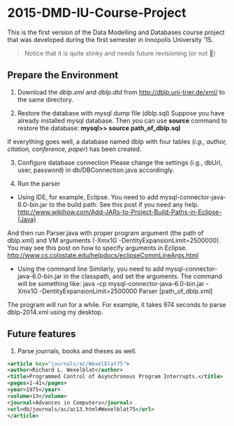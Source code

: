 # 2015-DMD-IU-Course-Project
This is the first version of the Data Modelling and Databases course project that was developed during the first semester in Innopolis University '15. 

> Notice that it is quite stinky and needs future revisioning (or not :slightly_smiling_face:)

## Prepare the Environment

1. Download the *dblp.xml* and *dblp.dtd* from http://dblp.uni-trier.de/xml/ to the same directory.

2. Restore the database with mysql dump file (dblp.sql)
Suppose you have already installed mysql database. Then you can use **source** command to restore the database:
**mysql>> source path_of_dblp.sql**

If everything goes well, a database named dblp with four tables (*i.g., author, citation,
conference, paper*) has been created.

3. Configure database connection
Please change the settings (i.g., dbUrl, user, password) in db/DBConnection.java accordingly.

4. Run the parser
* Using IDE, for example, Eclipse.
You need to add mysql-connector-java-6.0-bin.jar to the build path. 
See this post if you need any help.
http://www.wikihow.com/Add-JARs-to-Project-Build-Paths-in-Eclipse-(Java)

And then run Parser.java with proper program argument (the path of dblp.xml) and VM
arguments (-Xmx1G -DentityExpansionLimit=2500000). You may see this post on how to specify 
arguments in Eclipse.
http://www.cs.colostate.edu/helpdocs/eclipseCommLineArgs.html

* Using the command line
Similarly, you need to add mysql-connector-java-6.0-bin.jar in the classpath, and set
the arguments. The command will be something like:
java -cp mysql-connector-java-6.0-bin.jar -Xmx1G -DentityExpansionLimit=2500000 Parser [path_of_dblp.xml]

The program will run for a while. For example, it takes 974 seconds to parse dblp-2014.xml using my desktop.  

## Future features

1. Parse journals, books and theses as well. 

```xml
<article key="journals/ac/Wexelblat75">
<author>Richard L. Wexelblat</author>
<title>Programmed Control of Asynchronous Program Interrupts.</title>
<pages>1-41</pages>
<year>1975</year>
<volume>13</volume>
<journal>Advances in Computers</journal>
<url>db/journals/ac/ac13.html#Wexelblat75</url>
</article>
```
